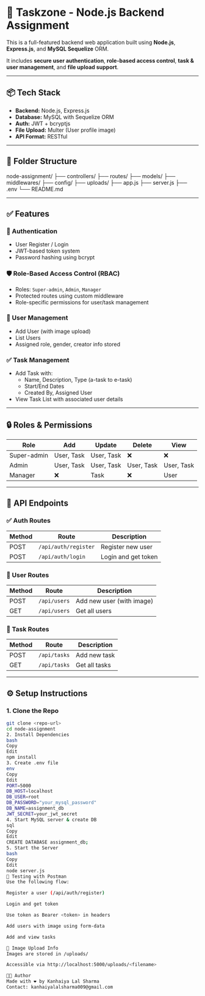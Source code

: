 # 🚀 Taskzone - Node.js Backend Assignment

This is a full-featured backend web application built using **Node.js**, **Express.js**, and **MySQL Sequelize** ORM.

It includes **secure user authentication**, **role-based access control**, **task & user management**, and **file upload support**.

---

## 📦 Tech Stack

- **Backend:** Node.js, Express.js
- **Database:** MySQL with Sequelize ORM
- **Auth:** JWT + bcryptjs
- **File Upload:** Multer (User profile image)
- **API Format:** RESTful

---

## 📁 Folder Structure

node-assignment/
├── controllers/
├── routes/
├── models/
├── middlewares/
├── config/
├── uploads/
├── app.js
├── server.js
├── .env
└── README.md



---

## ✅ Features

### 🔐 Authentication

- User Register / Login
- JWT-based token system
- Password hashing using bcrypt

### 🛡️ Role-Based Access Control (RBAC)

- Roles: `Super-admin`, `Admin`, `Manager`
- Protected routes using custom middleware
- Role-specific permissions for user/task management

### 👤 User Management

- Add User (with image upload)
- List Users
- Assigned role, gender, creator info stored

### ✅ Task Management

- Add Task with:
  - Name, Description, Type (a-task to e-task)
  - Start/End Dates
  - Created By, Assigned User
- View Task List with associated user details

---

## 🔒 Roles & Permissions

| Role        | Add       | Update    | Delete    | View     |
|-------------|-----------|-----------|-----------|----------|
| Super-admin | User, Task| User, Task| ❌        | ❌       |
| Admin       | User, Task| User, Task| User, Task| User, Task |
| Manager     | ❌        | Task      | ❌        | User     |

---

## 🔗 API Endpoints

### ✅ Auth Routes

| Method | Route                 | Description          |
|--------|------------------------|----------------------|
| POST   | `/api/auth/register`  | Register new user    |
| POST   | `/api/auth/login`     | Login and get token  |

### 👤 User Routes

| Method | Route          | Description                |
|--------|----------------|----------------------------|
| POST   | `/api/users`   | Add new user (with image)  |
| GET    | `/api/users`   | Get all users              |

### 📝 Task Routes

| Method | Route          | Description         |
|--------|----------------|---------------------|
| POST   | `/api/tasks`   | Add new task        |
| GET    | `/api/tasks`   | Get all tasks       |

---

## ⚙️ Setup Instructions

### 1. Clone the Repo
```bash
git clone <repo-url>
cd node-assignment
2. Install Dependencies
bash
Copy
Edit
npm install
3. Create .env file
env
Copy
Edit
PORT=5000
DB_HOST=localhost
DB_USER=root
DB_PASSWORD="your_mysql_password"
DB_NAME=assignment_db
JWT_SECRET=your_jwt_secret
4. Start MySQL server & create DB
sql
Copy
Edit
CREATE DATABASE assignment_db;
5. Start the Server
bash
Copy
Edit
node server.js
🧪 Testing with Postman
Use the following flow:

Register a user (/api/auth/register)

Login and get token

Use token as Bearer <token> in headers

Add users with image using form-data

Add and view tasks

📁 Image Upload Info
Images are stored in /uploads/

Accessible via http://localhost:5000/uploads/<filename>

👨‍💻 Author
Made with ❤️ by Kanhaiya Lal Sharma
Contact: kanhaiyalalsharma009@gmail.com
